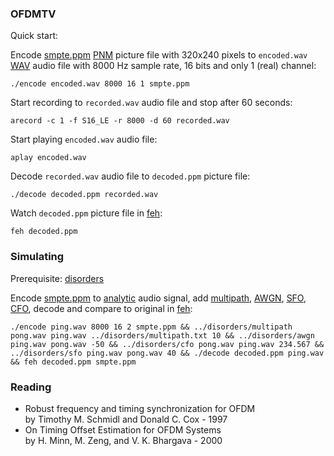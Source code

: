 
### OFDMTV

Quick start:

Encode [smpte.ppm](smpte.ppm) [PNM](https://en.wikipedia.org/wiki/Netpbm) picture file with 320x240 pixels to ```encoded.wav``` [WAV](https://en.wikipedia.org/wiki/WAV) audio file with 8000 Hz sample rate, 16 bits and only 1 (real) channel:

```
./encode encoded.wav 8000 16 1 smpte.ppm
```

Start recording to ```recorded.wav``` audio file and stop after 60 seconds:

```
arecord -c 1 -f S16_LE -r 8000 -d 60 recorded.wav
```

Start playing ```encoded.wav``` audio file:

```
aplay encoded.wav
```

Decode ```recorded.wav``` audio file to ```decoded.ppm``` picture file:

```
./decode decoded.ppm recorded.wav
```

Watch ```decoded.ppm``` picture file in [feh](https://feh.finalrewind.org/):

```
feh decoded.ppm
```

### Simulating

Prerequisite: [disorders](https://github.com/aicodix/disorders)

Encode [smpte.ppm](smpte.ppm) to [analytic](https://en.wikipedia.org/wiki/Analytic_signal) audio signal, add [multipath](https://en.wikipedia.org/wiki/Multipath_propagation), [AWGN](https://en.wikipedia.org/wiki/Additive_white_Gaussian_noise), [SFO, CFO](https://en.wikipedia.org/wiki/Carrier_frequency_offset), decode and compare to original in [feh](https://feh.finalrewind.org/):

```
./encode ping.wav 8000 16 2 smpte.ppm && ../disorders/multipath pong.wav ping.wav ../disorders/multipath.txt 10 && ../disorders/awgn ping.wav pong.wav -50 && ../disorders/cfo pong.wav ping.wav 234.567 && ../disorders/sfo ping.wav pong.wav 40 && ./decode decoded.ppm ping.wav && feh decoded.ppm smpte.ppm
```

### Reading

* Robust frequency and timing synchronization for OFDM  
by Timothy M. Schmidl and Donald C. Cox - 1997
* On Timing Offset Estimation for OFDM Systems  
by H. Minn, M. Zeng, and V. K. Bhargava - 2000

